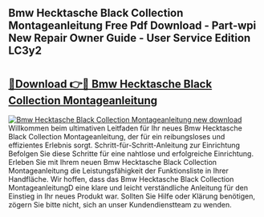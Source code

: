 ## Bmw Hecktasche Black Collection Montageanleitung Free Pdf Download - Part-wpi New Repair Owner Guide - User Service Edition LC3y2

# <h2><a href="http://df6hof1.blite.top/?on=Bmw+Hecktasche+Black+Collection+Montageanleitung">🔗Download 👉🔴 Bmw Hecktasche Black Collection Montageanleitung</a></h2>

[![Bmw Hecktasche Black Collection Montageanleitung new download](https://i.imgur.com/lujVjoI.png)](http://df6hof1.blite.top/?on=Bmw+Hecktasche+Black+Collection+Montageanleitung)
Willkommen beim ultimativen Leitfaden für Ihr neues Bmw Hecktasche Black Collection Montageanleitung, der für ein reibungsloses und effizientes Erlebnis sorgt. Schritt-für-Schritt-Anleitung zur Einrichtung Befolgen Sie diese Schritte für eine nahtlose und erfolgreiche Einrichtung. Erleben Sie mit Ihrem neuen Bmw Hecktasche Black Collection Montageanleitung die Leistungsfähigkeit der Funktionsliste in Ihrer Handfläche. Wir hoffen, dass das Bmw Hecktasche Black Collection MontageanleitungD eine klare und leicht verständliche Anleitung für den Einstieg in Ihr neues Produkt war. Sollten Sie Hilfe oder Klärung benötigen, zögern Sie bitte nicht, sich an unser Kundendienstteam zu wenden.
